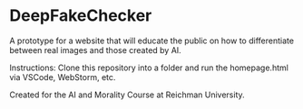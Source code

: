 # DeepFakeChecker
A prototype for a website that will educate the public on how to differentiate between real images and those created by AI.

Instructions:
Clone this repository into a folder and run the homepage.html via VSCode, WebStorm, etc.

Created for the AI and Morality Course at Reichman University.
